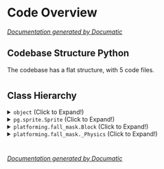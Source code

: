 # Code Overview

[_Documentation generated by Documatic_](https://www.documatic.com)

<!---Documatic-section-Codebase Structure Python-start--->
## Codebase Structure Python

The codebase has a flat structure, with 5 code files.

# #
<!---Documatic-section-Codebase Structure Python-end--->

<!---Documatic-section-Class Hierarchy-start--->
## Class Hierarchy

<!---Documatic-block-object-start--->
<details>
	<summary><code>object</code> (Click to Expand!)</summary>

* platforming.fall_mask.Control
* platforming.fall_mask._Physics
* platforming.moving_platforms.Control
</details>
<!---Documatic-block-object-end--->

<!---Documatic-block-pg.sprite.Sprite-start--->
<details>
	<summary><code>pg.sprite.Sprite</code> (Click to Expand!)</summary>

* platforming.fall_mask.Block
* platforming.fall_mask.Player
* platforming.fall_rect.Player
* platforming.fall_rotate.Player
* platforming.moving_platforms.Player
* platforming.moving_platforms_ease.Player
</details>
<!---Documatic-block-pg.sprite.Sprite-end--->

<!---Documatic-block-platforming.fall_mask.Block-start--->
<details>
	<summary><code>platforming.fall_mask.Block</code> (Click to Expand!)</summary>

* platforming.moving_platforms.MovingBlock
* platforming.moving_platforms_ease.MovingBlock
</details>
<!---Documatic-block-platforming.fall_mask.Block-end--->

<!---Documatic-block-platforming.fall_mask._Physics-start--->
<details>
	<summary><code>platforming.fall_mask._Physics</code> (Click to Expand!)</summary>

* platforming.fall_mask.Player
* platforming.fall_rect.Player
* platforming.fall_rotate.Player
* platforming.moving_platforms.Player
* platforming.moving_platforms_ease.Player
</details>
<!---Documatic-block-platforming.fall_mask._Physics-end--->

# #
<!---Documatic-section-Class Hierarchy-end--->

[_Documentation generated by Documatic_](https://www.documatic.com)